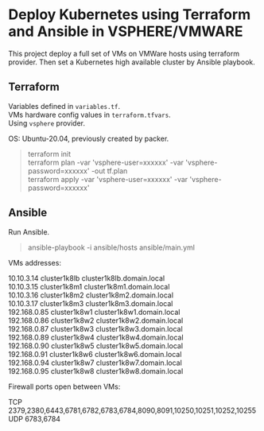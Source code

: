 # Deploy Kubernetes using Terraform and Ansible in VSPHERE/VMWARE

This project deploy a full set of VMs on VMWare hosts using terraform provider. Then set a Kubernetes high available cluster by Ansible playbook.

## Terraform

Variables defined in `variables.tf`. <br>
VMs hardware config values in `terraform.tfvars`.<br>
Using `vsphere` provider.

OS: Ubuntu-20.04, previously created by packer.

> terraform init<br>
> terraform plan -var 'vsphere-user=xxxxxx' -var 'vsphere-password=xxxxxx' -out tf.plan<br>
> terraform apply -var 'vsphere-user=xxxxxx' -var 'vsphere-password=xxxxxx'

## Ansible

Run Ansible.

> ansible-playbook -i ansible/hosts ansible/main.yml

VMs addresses:

10.10.3.14 cluster1k8lb cluster1k8lb.domain.local<br>
10.10.3.15 cluster1k8m1 cluster1k8m1.domain.local<br>
10.10.3.16 cluster1k8m2 cluster1k8m2.domain.local<br>
10.10.3.17 cluster1k8m3 cluster1k8m3.domain.local<br>
192.168.0.85 cluster1k8w1 cluster1k8w1.domain.local<br>
192.168.0.86 cluster1k8w2 cluster1k8w2.domain.local<br>
192.168.0.87 cluster1k8w3 cluster1k8w3.domain.local<br>
192.168.0.89 cluster1k8w4 cluster1k8w4.domain.local<br>
192.168.0.90 cluster1k8w5 cluster1k8w5.domain.local<br>
192.168.0.91 cluster1k8w6 cluster1k8w6.domain.local<br>
192.168.0.94 cluster1k8w7 cluster1k8w7.domain.local<br>
192.168.0.95 cluster1k8w8 cluster1k8w8.domain.local

Firewall ports open between VMs:

TCP 2379,2380,6443,6781,6782,6783,6784,8090,8091,10250,10251,10252,10255<br>
UDP 6783,6784
